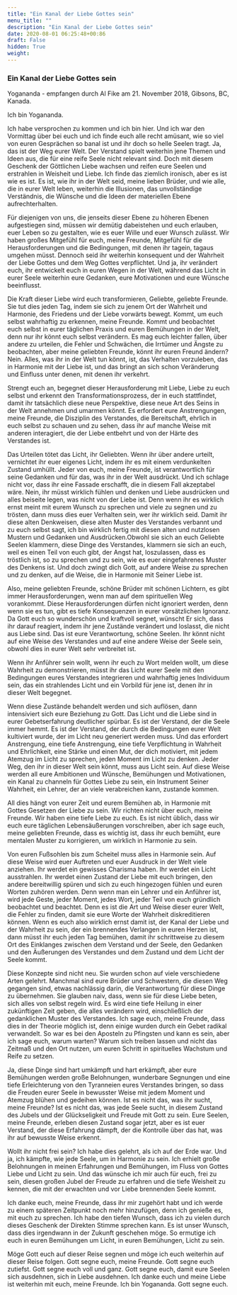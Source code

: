 ```yaml
---
title: "Ein Kanal der Liebe Gottes sein"
menu_title: ""
description: "Ein Kanal der Liebe Gottes sein"
date: 2020-08-01 06:25:48+00:86
draft: False
hidden: True
weight:
---
```

### Ein Kanal der Liebe Gottes sein

Yogananda - empfangen durch Al Fike am 21. November 2018, Gibsons, BC, Kanada.

Ich bin Yogananda.

Ich habe versprochen zu kommen und ich bin hier. Und ich war den Vormittag über bei euch und ich finde euch alle recht amüsant, wie so viel von euren Gesprächen so banal ist und ihr doch so helle Seelen tragt. Ja, das ist der Weg eurer Welt. Der Verstand spielt weiterhin jene Themen und Ideen aus, die für eine reife Seele nicht relevant sind. Doch mit diesem Geschenk der Göttlichen Liebe wachsen und reifen eure Seelen und erstrahlen in Weisheit und Liebe. Ich finde das ziemlich ironisch, aber es ist wie es ist. Es ist, wie ihr in der Welt seid, meine lieben Brüder, und wie alle, die in eurer Welt leben, weiterhin die Illusionen, das unvollständige Verständnis, die Wünsche und die Ideen der materiellen Ebene aufrechterhalten.

Für diejenigen von uns, die jenseits dieser Ebene zu höheren Ebenen aufgestiegen sind, müssen wir demütig dabeistehen und euch erlauben, euer Leben so zu gestalten, wie es euer Wille und euer Wunsch zulässt. Wir haben großes Mitgefühl für euch, meine Freunde, Mitgefühl für die Herausforderungen und die Bedingungen, mit denen ihr tagein, tagaus umgehen müsst. Dennoch seid ihr weiterhin konsequent und der Wahrheit der Liebe Gottes und dem Weg Gottes verpflichtet. Und ja, ihr verändert euch, ihr entwickelt euch in euren Wegen in der Welt, während das Licht in eurer Seele weiterhin eure Gedanken, eure Motivationen und eure Wünsche beeinflusst.

Die Kraft dieser Liebe wird euch transformieren, Geliebte, geliebte Freunde. Sie tut dies jeden Tag, indem sie sich zu jenem Ort der Wahrheit und Harmonie, des Friedens und der Liebe vorwärts bewegt. Kommt, um euch selbst wahrhaftig zu erkennen, meine Freunde. Kommt und beobachtet euch selbst in eurer täglichen Praxis und euren Bemühungen in der Welt, denn nur ihr könnt euch selbst verändern. Es mag euch leichter fallen, über andere zu urteilen, die Fehler und Schwächen, die Irrtümer und Ängste zu beobachten, aber meine geliebten Freunde, könnt ihr euren Freund ändern? Nein. Alles, was ihr in der Welt tun könnt, ist, das Verhalten vorzuleben, das in Harmonie mit der Liebe ist, und das bringt an sich schon Veränderung und Einfluss unter denen, mit denen ihr verkehrt.

Strengt euch an, begegnet dieser Herausforderung mit Liebe, Liebe zu euch selbst und erkennt den Transformationsprozess, der in euch stattfindet, damit ihr tatsächlich diese neue Perspektive, diese neue Art des Seins in der Welt annehmen und umarmen könnt. Es erfordert eure Anstrengungen, meine Freunde, die Disziplin des Verstandes, die Bereitschaft, ehrlich in euch selbst zu schauen und zu sehen, dass ihr auf manche Weise mit anderen interagiert, die der Liebe entbehrt und von der Härte des Verstandes ist.

Das Urteilen tötet das Licht, ihr Geliebten. Wenn ihr über andere urteilt, vernichtet ihr euer eigenes Licht, indem ihr es mit einem verdunkelten Zustand umhüllt. Jeder von euch, meine Freunde, ist verantwortlich für seine Gedanken und für das, was ihr in der Welt ausdrückt. Und ich schlage nicht vor, dass ihr eine Fassade erschafft, die in diesem Fall akzeptabel wäre. Nein, ihr müsst wirklich fühlen und denken und Liebe ausdrücken und alles beiseite legen, was nicht von der Liebe ist. Denn wenn ihr es wirklich ernst meint mit eurem Wunsch zu sprechen und viele zu segnen und zu trösten, dann muss dies euer Verhalten sein, wer ihr wirklich seid. Damit ihr diese alten Denkweisen, diese alten Muster des Verstandes verbannt und zu euch selbst sagt, ich bin wirklich fertig mit diesen alten und nutzlosen Mustern und Gedanken und Ausdrücken.Obwohl sie sich an euch Geliebte Seelen klammern, diese Dinge des Verstandes, klammern sie sich an euch, weil es einen Teil von euch gibt, der Angst hat, loszulassen, dass es tröstlich ist, so zu sprechen und zu sein, wie es euer eingefahrenes Muster des Denkens ist. Und doch zwingt dich Gott, auf andere Weise zu sprechen und zu denken, auf die Weise, die in Harmonie mit Seiner Liebe ist.

Also, meine geliebten Freunde, schöne Brüder mit schönen Lichtern, es gibt immer Herausforderungen, wenn man auf dem spirituellen Weg vorankommt. Diese Herausforderungen dürfen nicht ignoriert werden, denn wenn sie es tun, gibt es tiefe Konsequenzen in eurer vorsätzlichen Ignoranz. Da Gott euch so wunderschön und kraftvoll segnet, wünscht Er sich, dass ihr darauf reagiert, indem ihr jene Zustände verändert und loslasst, die nicht aus Liebe sind. Das ist eure Verantwortung, schöne Seelen. Ihr könnt nicht auf eine Weise des Verstandes und auf eine andere Weise der Seele sein, obwohl dies in eurer Welt sehr verbreitet ist.

Wenn ihr Anführer sein wollt, wenn ihr euch zu Wort melden wollt, um diese Wahrheit zu demonstrieren, müsst ihr das Licht eurer Seele mit den Bedingungen eures Verstandes integrieren und wahrhaftig jenes Individuum sein, das ein strahlendes Licht und ein Vorbild für jene ist, denen ihr in dieser Welt begegnet.

Wenn diese Zustände behandelt werden und sich auflösen, dann intensiviert sich eure Beziehung zu Gott. Das Licht und die Liebe sind in eurer Gebetserfahrung deutlicher spürbar. Es ist der Verstand, der die Seele immer hemmt. Es ist der Verstand, der durch die Bedingungen eurer Welt kultiviert wurde, der im Licht neu generiert werden muss. Und das erfordert Anstrengung, eine tiefe Anstrengung, eine tiefe Verpflichtung in Wahrheit und Ehrlichkeit, eine Stärke und einen Mut, der dich motiviert, mit jedem Atemzug im Licht zu sprechen, jeden Moment im Licht zu denken. Jeder Weg, den ihr in dieser Welt sein könnt, muss aus Licht sein. Auf diese Weise werden all eure Ambitionen und Wünsche, Bemühungen und Motivationen, ein Kanal zu channeln für Gottes Liebe zu sein, ein Instrument Seiner Wahrheit, ein Lehrer, der an viele verabreichen kann, zustande kommen.

All dies hängt von eurer Zeit und eurem Bemühen ab, in Harmonie mit Gottes Gesetzen der Liebe zu sein. Wir richten nicht über euch, meine Freunde. Wir haben eine tiefe Liebe zu euch. Es ist nicht üblich, dass wir euch eure täglichen Lebensäußerungen vorschreiben, aber ich sage euch, meine geliebten Freunde, dass es wichtig ist, dass ihr euch bemüht, eure mentalen Muster zu korrigieren, um wirklich in Harmonie zu sein.

Von euren Fußsohlen bis zum Scheitel muss alles in Harmonie sein. Auf diese Weise wird euer Auftreten und euer Ausdruck in der Welt viele anziehen. Ihr werdet ein gewisses Charisma haben. Ihr werdet ein Licht ausstrahlen. Ihr werdet einen Zustand der Liebe mit euch bringen, den andere bereitwillig spüren und sich zu euch hingezogen fühlen und euren Worten zuhören werden. Denn wenn man ein Lehrer und ein Anführer ist, wird jede Geste, jeder Moment, jedes Wort, jeder Teil von euch gründlich beobachtet und beachtet. Denn es ist die Art und Weise dieser eurer Welt, die Fehler zu finden, damit sie eure Worte der Wahrheit diskreditieren können. Wenn es euch also wirklich ernst damit ist, der Kanal der Liebe und der Wahrheit zu sein, der ein brennendes Verlangen in euren Herzen ist, dann müsst ihr euch jeden Tag bemühen, damit ihr schrittweise zu diesem Ort des Einklanges zwischen dem Verstand und der Seele, den Gedanken und den Äußerungen des Verstandes und dem Zustand und dem Licht der Seele kommt.

Diese Konzepte sind nicht neu. Sie wurden schon auf viele verschiedene Arten gelehrt. Manchmal sind eure Brüder und Schwestern, die diesen Weg gegangen sind, etwas nachlässig darin, die Verantwortung für diese Dinge zu übernehmen. Sie glauben naiv, dass, wenn sie für diese Liebe beten, sich alles von selbst regeln wird. Es wird eine tiefe Heilung in einer zukünftigen Zeit geben, die alles verändern wird, einschließlich der gedanklichen Muster des Verstandes. Ich sage euch, meine Freunde, dass dies in der Theorie möglich ist, denn einige wurden durch ein Gebet radikal verwandelt. So war es bei den Aposteln zu Pfingsten und kann es sein, aber ich sage euch, warum warten? Warum sich treiben lassen und nicht das Zeitmaß und den Ort nutzen, um euren Schritt in spirituelles Wachstum und Reife zu setzen.

Ja, diese Dinge sind hart umkämpft und hart erkämpft, aber eure Bemühungen werden große Belohnungen, wunderbare Segnungen und eine tiefe Erleichterung von den Tyranneien eures Verstandes bringen, so dass die Freuden eurer Seele in bewusster Weise mit jedem Moment und Atemzug blühen und gedeihen können. Ist es nicht das, was ihr sucht, meine Freunde? Ist es nicht das, was jede Seele sucht, in diesem Zustand des Jubels und der Glückseligkeit und Freude mit Gott zu sein. Eure Seelen, meine Freunde, erleben diesen Zustand sogar jetzt, aber es ist euer Verstand, der diese Erfahrung dämpft, der die Kontrolle über das hat, was ihr auf bewusste Weise erkennt.

Wollt ihr nicht frei sein? Ich habe dies gelehrt, als ich auf der Erde war. Und ja, ich kämpfte, wie jede Seele, um in Harmonie zu sein. Ich erhielt große Belohnungen in meinen Erfahrungen und Bemühungen, im Fluss von Gottes Liebe und Licht zu sein. Und das wünsche ich mir auch für euch, frei zu sein, diesen großen Jubel der Freude zu erfahren und die tiefe Weisheit zu kennen, die mit der erwachten und vor Liebe brennenden Seele kommt.

Ich danke euch, meine Freunde, dass ihr mir zugehört habt und ich werde zu einem späteren Zeitpunkt noch mehr hinzufügen, denn ich genieße es, mit euch zu sprechen. Ich habe den tiefen Wunsch, dass ich zu vielen durch dieses Geschenk der Direkten Stimme sprechen kann. Es ist unser Wunsch, dass dies irgendwann in der Zukunft geschehen möge. So ermutige ich euch in euren Bemühungen um Licht, in euren Bemühungen, Licht zu sein.

Möge Gott euch auf dieser Reise segnen und möge ich euch weiterhin auf dieser Reise folgen. Gott segne euch, meine Freunde. Gott segne euch zutiefst. Gott segne euch voll und ganz. Gott segne euch, damit eure Seelen sich ausdehnen, sich in Liebe ausdehnen. Ich danke euch und meine Liebe ist weiterhin mit euch, meine Freunde. Ich bin Yogananda. Gott segne euch.
